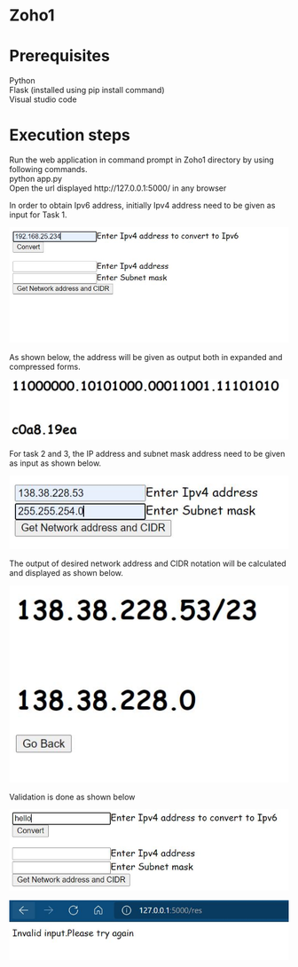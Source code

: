 # Zoho1
<h1>Prerequisites</h1>
Python<br/>
Flask (installed using pip install command)<br/>
Visual studio code<br/>
<h1>Execution steps</h1>
Run the web application in command prompt in Zoho1 directory by using following commands.<br/>
python app.py <br/>
Open the url displayed http://127.0.0.1:5000/ in any browser <br/>

In order to obtain Ipv6 address, initially Ipv4 address need to be given as input for Task 1.

![alt text](https://github.com/shashankkandaala2503/Zoho1/blob/main/Pictures/1.JPG)

As shown below, the address will be given as output both in expanded and compressed forms.

![alt text](https://github.com/shashankkandaala2503/Zoho1/blob/main/Pictures/2.JPG)

For task 2 and 3, the IP address and subnet mask address need to be given as input as shown below.

![alt text](https://github.com/shashankkandaala2503/Zoho1/blob/main/Pictures/3.JPG)

The output of desired network address and CIDR notation will be calculated and displayed as shown below.

![alt text](https://github.com/shashankkandaala2503/Zoho1/blob/main/Pictures/4.JPG)

Validation is done as shown below

![alt text](https://github.com/shashankkandaala2503/Zoho1/blob/main/Pictures/5.JPG)

![alt text](https://github.com/shashankkandaala2503/Zoho1/blob/main/Pictures/6.JPG)



